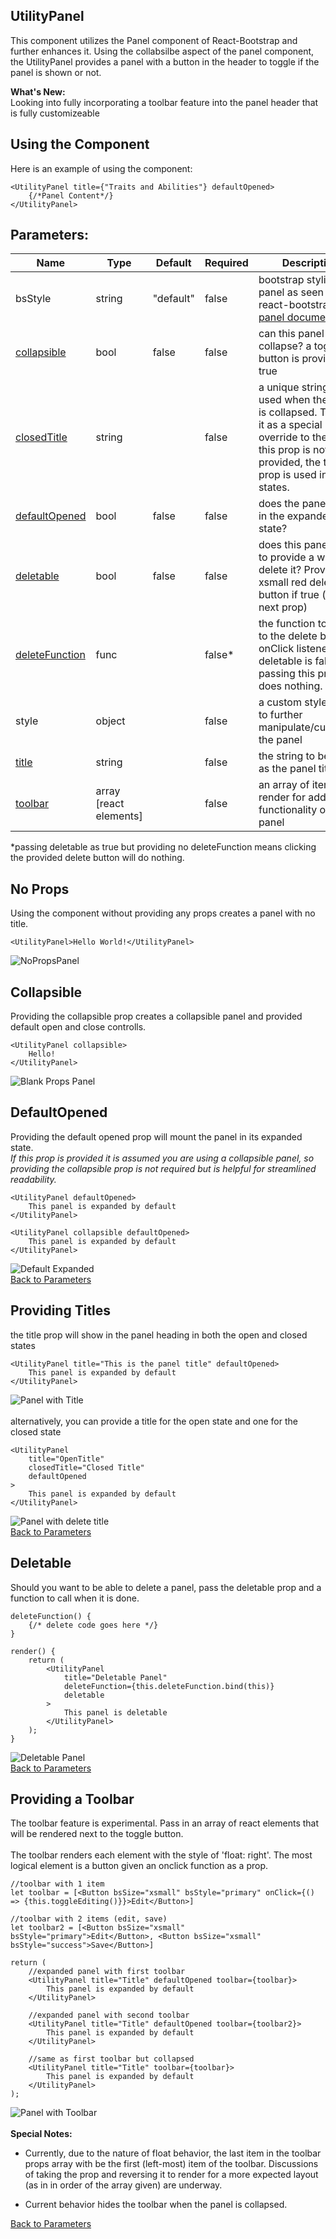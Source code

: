 ## UtilityPanel
This component utilizes the Panel component of React-Bootstrap and further enhances it. Using the collabsilbe aspect of the panel component, the UtilityPanel provides a panel with a button in the header to toggle if the panel is shown or not.

**What's New:**<br>
Looking into fully incorporating a toolbar feature into the panel header that is fully customizeable

## Using the Component
Here is an example of using the component:
```
<UtilityPanel title={"Traits and Abilities"} defaultOpened>
    {/*Panel Content*/}
</UtilityPanel> 
```
## Parameters:

| Name | Type | Default | Required | Description |
| ----- | ----- | ----- | ----- | ----- |
| bsStyle | string | "default" | false | bootstrap styling of panel as seen in react-bootstrap [panel documentation](https://react-bootstrap.github.io/components/panel/) |
| [collapsible](#collapsible) | bool | false | false | can this panel collapse? a toggle button is provided if true |
| [closedTitle](#providing-titles) | string | | false | a unique string to be used when the panel is collapsed. Think of it as a special override to the title. If this prop is not provided, the title prop is used in both states. |
| [defaultOpened](#defaultopened) | bool | false | false | does the panel mount in the expanded state? |
| [deletable](#deletable) | bool | false | false | does this panel need to provide a way to delete it? Provides an xsmall red delete button if true (see next prop) |
| [deleteFunction](#deletable) | func | | false* | the function to pass to the delete button's onClick listener. If deletable is false, passing this prop does nothing.
| style | object | | false | a custom style object to further manipulate/customize the panel |
| [title](#providing-titles) | string | | false | the string to be used as the panel title |
| [toolbar](#providing-a-toolbar) | array [react elements] | | false | an array of items to render for additional functionality on the panel |

\*passing deletable as true but providing no deleteFunction means clicking the provided delete button will do nothing.

## No Props
Using the component without providing any props creates a panel with no title.
```
<UtilityPanel>Hello World!</UtilityPanel>
```
![NoPropsPanel](https://i.imgur.com/9d5ZznJ.png)

## Collapsible
Providing the collapsible prop creates a collapsible panel and provided default open and close controlls.
```
<UtilityPanel collapsible>
    Hello!
</UtilityPanel>
```
![Blank Props Panel](https://i.imgur.com/tPP6fxy.png)

## DefaultOpened
Providing the default opened prop will mount the panel in its expanded state.<br>
_If this prop is provided it is assumed you are using a collapsible panel, so providing the collapsible prop is not required but is helpful for streamlined readability._
```
<UtilityPanel defaultOpened>
    This panel is expanded by default
</UtilityPanel>

<UtilityPanel collapsible defaultOpened>
    This panel is expanded by default
</UtilityPanel>
```
![Default Expanded](https://i.imgur.com/0ShUpd9.png)<br>
[Back to Parameters](#parameters)

## Providing Titles
the title prop will show in the panel heading in both the open and closed states
```
<UtilityPanel title="This is the panel title" defaultOpened>
    This panel is expanded by default
</UtilityPanel>
```
![Panel with Title](https://i.imgur.com/rJeMvQ2.png)
<br><br>alternatively, you can provide a title for the open state and one for the closed state
```
<UtilityPanel 
    title="OpenTitle" 
    closedTitle="Closed Title" 
    defaultOpened
>
    This panel is expanded by default
</UtilityPanel>
```
![Panel with delete title](https://i.imgur.com/z5OOXpO.png)<br>
[Back to Parameters](#parameters)

## Deletable
Should you want to be able to delete a panel, pass the deletable prop and a function to call when it is done.
```
deleteFunction() {
    {/* delete code goes here */}
}

render() {
    return (
        <UtilityPanel 
            title="Deletable Panel"
            deleteFunction={this.deleteFunction.bind(this)}
            deletable
        >
            This panel is deletable
        </UtilityPanel>
    );
}
```
![Deletable Panel](https://i.imgur.com/8J2mHHi.png)<br>
[Back to Parameters](#parameters)

## Providing a Toolbar
The toolbar feature is experimental. Pass in an array of react elements that will be rendered next to the toggle button.<br><br>
The toolbar renders each element with the style of 'float: right'. The most logical element is a button given an onclick function as a prop.
```
//toolbar with 1 item
let toolbar = [<Button bsSize="xsmall" bsStyle="primary" onClick={() => {this.toggleEditing()}}>Edit</Button>]

//toolbar with 2 items (edit, save)
let toolbar2 = [<Button bsSize="xsmall" bsStyle="primary">Edit</Button>, <Button bsSize="xsmall" bsStyle="success">Save</Button>]

return (
    //expanded panel with first toolbar
    <UtilityPanel title="Title" defaultOpened toolbar={toolbar}>
        This panel is expanded by default
    </UtilityPanel>

    //expanded panel with second toolbar
    <UtilityPanel title="Title" defaultOpened toolbar={toolbar2}>
        This panel is expanded by default
    </UtilityPanel>

    //same as first toolbar but collapsed
    <UtilityPanel title="Title" toolbar={toolbar}>
        This panel is expanded by default
    </UtilityPanel>
);
```
![Panel with Toolbar](https://i.imgur.com/vLhArkn.png)<br><br>
**Special Notes:**<br>
* Currently, due to the nature of float behavior, the last item in the toolbar props array with be the first (left-most) item of the toolbar. Discussions of taking the prop and reversing it to render for a more expected layout (as in in order of the array given) are underway.

* Current behavior hides the toolbar when the panel is collapsed.

[Back to Parameters](#parameters)